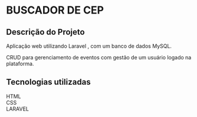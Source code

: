 # BUSCADOR DE CEP

## Descrição do Projeto

Aplicação web utilizando Laravel , com um banco de dados MySQL.

CRUD para gerenciamento de eventos com gestão de um usuário logado na plataforma. 

## Tecnologias utilizadas

HTML </br>
CSS </br>
LARAVEL </br>

